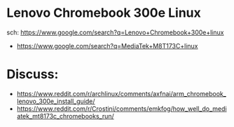# Lenovo Chromebook 300e Linux
sch: https://www.google.com/search?q=Lenovo+Chromebook+300e+linux
- https://www.google.com/search?q=MediaTek+M8T173C+linux

# Discuss:
- https://www.reddit.com/r/archlinux/comments/axfnai/arm_chromebook_lenovo_300e_install_guide/
- https://www.reddit.com/r/Crostini/comments/emkfog/how_well_do_mediatek_mt8173c_chromebooks_run/
